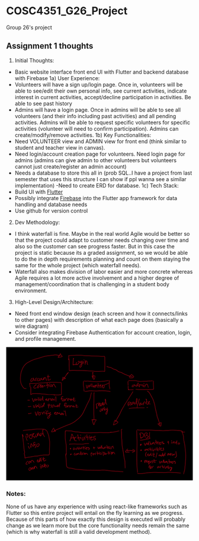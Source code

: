 # COSC4351_G26_Project
Group 26's project


## Assignment 1 thoughts

1) Initial Thoughts:
  - Basic website interface front end UI with Flutter and backend database with Firebase
1a) User Experience:
  - Volunteers will have a sign up/login page. Once in, volunteers will be able to see/edit their own personal info, see current activities, indicate interest in current activities, accept/decline participation in activities. Be able to see past history
  - Admins will have a login page. Once in admins will be able to see all volunteers (and their info including past activities) and all pending activities. Admins will be able to request specific volunteers for specific activities (volunteer will need to confirm participation). Admins can create/modify/remove activities.
1b) Key Functionalities:
  - Need VOLUNTEER view and ADMIN view for front end (think similar to student and teacher view in canvas).
  - Need login/account creation page for volunteers. Need login page for admins (admins can give admin to other volunteers but volunteers cannot just create/register an admin account)
  - Needs a database to store this all in (prob SQL..I have a project from last semester that uses this structure I can show if ppl wanna see a similar implementation)
        -Need to create ERD for database.
1c) Tech Stack:
  - Build UI with [Flutter](https://docs.flutter.dev/get-started/install?_gl=1*fv6ouu*_ga*OTAwMzkwNDk1LjE3MjU2NjUzODU.*_ga_04YGWK0175*MTcyNTY2NTM4NS4xLjAuMTcyNTY2NTM4NS4wLjAuMA..) 
  - Possibly integrate [Firebase](https://firebase.google.com/docs/flutter/setup?platform=ios) into the Flutter app framework for data handling and database needs
  - Use github for version control


2) Dev Methodology:
  - I think waterfall is fine. Maybe in the real world Agile would be better so that the project could adapt to customer needs changing over time and also so the customer can see progress faster. But in this case the project is static because its a graded assignment, so we would be able to do the in depth requirements planning and count on them staying the same for the whole project (which waterfall needs).
  - Waterfall also makes division of labor easier and more concrete whereas Agile requires a lot more active involvement and a higher degree of management/coordination that is challenging in a student body environment.

  3) High-Level Design/Architecture:
  - Need front end window design (each screen and how it connects/links to other pages) with description of what each page does (basically a wire diagram)
  - Consider integrating Firebase Authentication for account creation, login, and profile management.

![alt text](https://github.com/TaisharTexas/COSC4351_G26_Project/blob/main/image.jpg)

### Notes:
None of us have any experience with using react-like frameworks such as Flutter so this entire project will entail on the fly learning as we progress. Because of this parts of how exactly this design is executed will probably change as we learn more but the core functionality needs remain the same (which is why waterfall is still a valid development method). 
